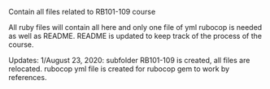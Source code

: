 Contain all files related to RB101-109 course

All ruby files will contain all here and only one file of yml rubocop is needed as well as README. README is updated 
to keep track of the process of the course.

Updates:
1/August 23, 2020: subfolder RB101-109 is created, all files are relocated. rubocop yml file is created for rubocop gem to work
by references.



